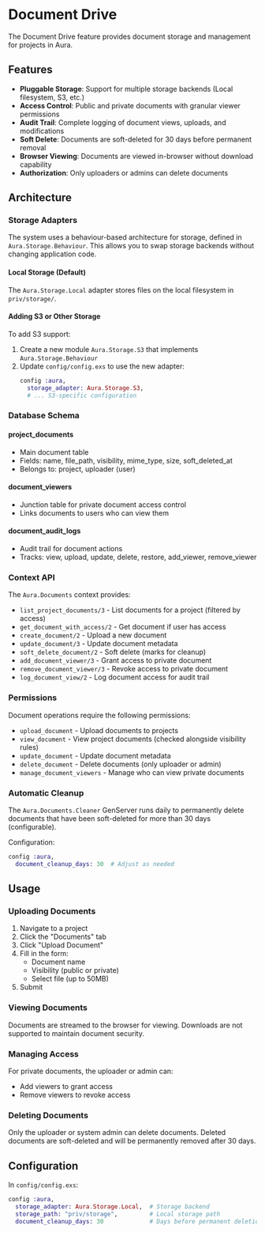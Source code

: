 # Document Drive

The Document Drive feature provides document storage and management for projects in Aura.

## Features

- **Pluggable Storage**: Support for multiple storage backends (Local filesystem, S3, etc.)
- **Access Control**: Public and private documents with granular viewer permissions
- **Audit Trail**: Complete logging of document views, uploads, and modifications
- **Soft Delete**: Documents are soft-deleted for 30 days before permanent removal
- **Browser Viewing**: Documents are viewed in-browser without download capability
- **Authorization**: Only uploaders or admins can delete documents

## Architecture

### Storage Adapters

The system uses a behaviour-based architecture for storage, defined in `Aura.Storage.Behaviour`. This allows you to swap storage backends without changing application code.

#### Local Storage (Default)

The `Aura.Storage.Local` adapter stores files on the local filesystem in `priv/storage/`.

#### Adding S3 or Other Storage

To add S3 support:

1. Create a new module `Aura.Storage.S3` that implements `Aura.Storage.Behaviour`
2. Update `config/config.exs` to use the new adapter:
   ```elixir
   config :aura,
     storage_adapter: Aura.Storage.S3,
     # ... S3-specific configuration
   ```

### Database Schema

#### project_documents
- Main document table
- Fields: name, file_path, visibility, mime_type, size, soft_deleted_at
- Belongs to: project, uploader (user)

#### document_viewers
- Junction table for private document access control
- Links documents to users who can view them

#### document_audit_logs
- Audit trail for document actions
- Tracks: view, upload, update, delete, restore, add_viewer, remove_viewer

### Context API

The `Aura.Documents` context provides:

- `list_project_documents/3` - List documents for a project (filtered by access)
- `get_document_with_access/2` - Get document if user has access
- `create_document/2` - Upload a new document
- `update_document/3` - Update document metadata
- `soft_delete_document/2` - Soft delete (marks for cleanup)
- `add_document_viewer/3` - Grant access to private document
- `remove_document_viewer/3` - Revoke access to private document
- `log_document_view/2` - Log document access for audit trail

### Permissions

Document operations require the following permissions:

- `upload_document` - Upload documents to projects
- `view_document` - View project documents (checked alongside visibility rules)
- `update_document` - Update document metadata
- `delete_document` - Delete documents (only uploader or admin)
- `manage_document_viewers` - Manage who can view private documents

### Automatic Cleanup

The `Aura.Documents.Cleaner` GenServer runs daily to permanently delete documents that have been soft-deleted for more than 30 days (configurable).

Configuration:
```elixir
config :aura,
  document_cleanup_days: 30  # Adjust as needed
```

## Usage

### Uploading Documents

1. Navigate to a project
2. Click the "Documents" tab
3. Click "Upload Document"
4. Fill in the form:
   - Document name
   - Visibility (public or private)
   - Select file (up to 50MB)
5. Submit

### Viewing Documents

Documents are streamed to the browser for viewing. Downloads are not supported to maintain document security.

### Managing Access

For private documents, the uploader or admin can:
- Add viewers to grant access
- Remove viewers to revoke access

### Deleting Documents

Only the uploader or system admin can delete documents. Deleted documents are soft-deleted and will be permanently removed after 30 days.

## Configuration

In `config/config.exs`:

```elixir
config :aura,
  storage_adapter: Aura.Storage.Local,  # Storage backend
  storage_path: "priv/storage",         # Local storage path
  document_cleanup_days: 30             # Days before permanent deletion
```
